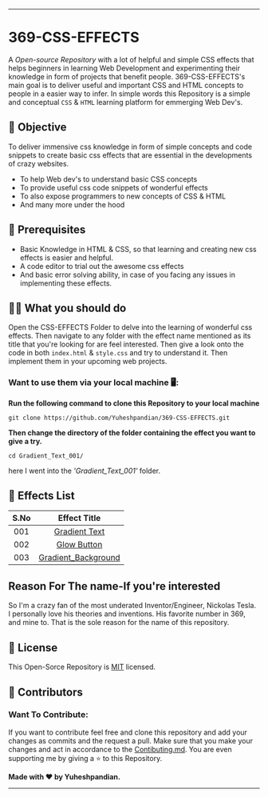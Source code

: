 
---

# 369-CSS-EFFECTS

A _Open-source Repository_ with a lot of helpful and simple CSS effects that helps beginners in learning Web Development and experimenting their knowledge in form of projects that benefit people. 369-CSS-EFFECTS's main goal is to deliver useful and important CSS and HTML concepts to people in a easier way to infer. In simple words this Repository is a simple and conceptual `CSS` & `HTML` learning platform for emmerging Web Dev's.

## 🎯 Objective

To deliver immensive css knowledge in form of simple concepts and code snippets to create basic css effects that are essential in the developments of crazy websites.

- To help Web dev's to understand basic CSS concepts
- To provide useful css code snippets of wonderful effects
- To also expose programmers to new concepts of CSS & HTML
- And many more under the hood

## 📃 Prerequisites

- Basic Knowledge in HTML & CSS, so that learning and creating new css effects is easier and helpful.
- A code editor to trial out the awesome css effects
- And basic error solving ability, in case of you facing any issues in implementing these effects.

## 🫵🏻 What you should do

Open the CSS-EFFECTS Folder to delve into the learning of wonderful css effects. Then navigate to any folder with the effect name mentioned as its title that you're looking for are feel interested. Then give a look onto the code in both `index.html` & `style.css` and try to understand it. Then implement them in your upcoming web projects.

### Want to use them via your local machine 🖥️:

**Run the following command to clone this Repository to your local machine**

```
git clone https://github.com/Yuheshpandian/369-CSS-EFFECTS.git
```

**Then change the directory of the folder containing the effect you want to give a try.**

```
cd Gradient_Text_001/
```

here I went into the _'Gradient_Text_001'_ folder.


## 📄 Effects List

| S.No | Effect Title |
| :---: | :------------------: |
| 001  | [Gradient Text](CSS-EFFECTS/Gradient_Text_001/) |
| 002  | [Glow Button](CSS-EFFECTS/Glow_Button_002/) |
| 003  | [Gradient_Background](CSS-EFFECTS/Gradient_Background_003/) |


## Reason For The name-If you're interested
So I'm a crazy fan of the most underated Inventor/Engineer, Nickolas Tesla. I personally love his theories and inventions. His favorite number in 369, and mine to. That is the sole reason for the name of this repository.


## 📜 License

This Open-Sorce Repository is [MIT](LICENSE) licensed.

## 🤝 Contributors

### Want To Contribute:

If you want to contribute feel free and clone this repository and add your changes as commits and the request a pull. Make sure that you make your changes and act in accordance to the [Contibuting.md](Contibuting.md). You are even supporting me by giving a ⭐ to this Repository.

**Made with ❤️ by Yuheshpandian.**

---
